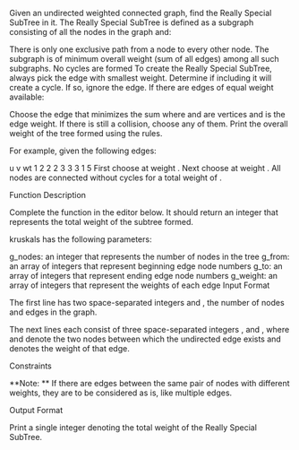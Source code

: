 Given an undirected weighted connected graph, find the Really Special SubTree in it. The Really Special SubTree is defined as a subgraph consisting of all the nodes in the graph and:

There is only one exclusive path from a node to every other node.
The subgraph is of minimum overall weight (sum of all edges) among all such subgraphs.
No cycles are formed
To create the Really Special SubTree, always pick the edge with smallest weight. Determine if including it will create a cycle. If so, ignore the edge. If there are edges of equal weight available:

Choose the edge that minimizes the sum  where  and  are vertices and  is the edge weight.
If there is still a collision, choose any of them.
Print the overall weight of the tree formed using the rules.

For example, given the following edges:

u	v	wt
1	2	2
2	3	3
3	1	5
First choose  at weight . Next choose  at weight . All nodes are connected without cycles for a total weight of .

Function Description

Complete the  function in the editor below. It should return an integer that represents the total weight of the subtree formed.

kruskals has the following parameters:

g_nodes: an integer that represents the number of nodes in the tree
g_from: an array of integers that represent beginning edge node numbers
g_to: an array of integers that represent ending edge node numbers
g_weight: an array of integers that represent the weights of each edge
Input Format

The first line has two space-separated integers  and , the number of nodes and edges in the graph.

The next  lines each consist of three space-separated integers ,  and , where  and  denote the two nodes between which the undirected edge exists and  denotes the weight of that edge.

Constraints

**Note: ** If there are edges between the same pair of nodes with different weights, they are to be considered as is, like multiple edges.

Output Format

Print a single integer denoting the total weight of the Really Special SubTree.
